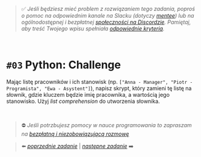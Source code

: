 > :white_check_mark: *Jeśli będziesz mieć problem z rozwiązaniem tego zadania, poproś o pomoc na odpowiednim kanale na Slacku (dotyczy [mentee](https://devmentor.pl/mentoring-javascript/)) lub na ogólnodostępnej i bezpłatnej [społeczności na Discordzie](https://devmentor.pl/discord). Pamiętaj, aby treść Twojego wpisu spełniała [odpowiednie kryteria](https://devmentor.pl/jak-prosic-o-pomoc/).*

&nbsp;

# `#03` Python: Challenge

Mając listę pracowników i ich stanowisk (np. `["Anna - Manager", "Piotr - Programista", "Ewa - Asystent"]`), napisz skrypt, który zamieni tę listę na słownik, gdzie kluczem będzie imię pracownika, a wartością jego stanowisko. Użyj *list comprehension* do utworzenia słownika.


&nbsp;
> :no_entry: *Jeśli potrzbujesz pomocy w nauce programowania to zapraszam na [bezpłatną i niezobowiązującą rozmowę](https://devmentor.pl/rozmowa)*

> :arrow_left: [*poprzednie zadanie*](./../02) | [*następne zadanie*](./../04) :arrow_right:
